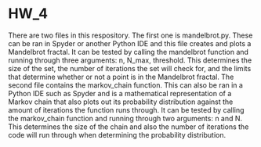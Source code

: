 # HW_4
There are two files in this respository.
The first one is mandelbrot.py. These can be ran in Spyder or another Python IDE and this file creates and plots a Mandelbrot fractal. It can be tested by calling the mandelbrot function and running through three arguments: n, N_max, threshold. This determines the size of the set, the number of iterations the set will check for, and the limits that determine whether or not a point is in the Mandelbrot fractal.
The second file contains the markov_chain function. This can also be ran in a Python IDE such as Spyder and is a mathematical representation of a Markov chain that also plots out its probability distribution against the amount of iterations the function runs through. It can be tested by calling the markov_chain function and running through two arguments: n and N. This determines the size of the chain and also the number of iterations the code will run through when determining the probability distribution.
